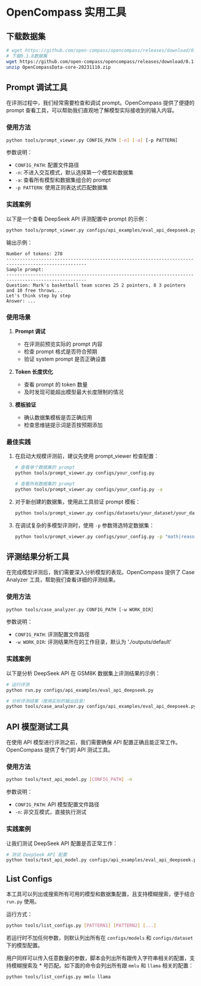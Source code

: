 # OpenCompass 实用工具

## 下载数据集


```bash
# wget https://github.com/open-compass/opencompass/releases/download/0.1.1/OpenCompassData.zip
# 下载0.1.8数据集
wget https://github.com/open-compass/opencompass/releases/download/0.1.8.rc1/OpenCompassData-core-20231110.zip
unzip OpenCompassData-core-20231110.zip
```

## Prompt 调试工具

在评测过程中，我们经常需要检查和调试 prompt。OpenCompass 提供了便捷的 prompt 查看工具，可以帮助我们直观地了解模型实际接收到的输入内容。

### 使用方法

```bash
python tools/prompt_viewer.py CONFIG_PATH [-n] [-a] [-p PATTERN]
```

参数说明：
- `CONFIG_PATH`: 配置文件路径
- `-n`: 不进入交互模式，默认选择第一个模型和数据集
- `-a`: 查看所有模型和数据集组合的 prompt
- `-p PATTERN`: 使用正则表达式匹配数据集

### 实践案例

以下是一个查看 DeepSeek API 评测配置中 prompt 的示例：

```bash
python tools/prompt_viewer.py configs/api_examples/eval_api_deepseek.py
```

输出示例：
```
Number of tokens: 278
----------------------------------------------------------------------------------------------------
Sample prompt:
----------------------------------------------------------------------------------------------------
Question: Mark's basketball team scores 25 2 pointers, 8 3 pointers and 10 free throws...
Let's think step by step
Answer: ...
```

### 使用场景

1. **Prompt 调试**
   - 在评测前预览实际的 prompt 内容
   - 检查 prompt 格式是否符合预期
   - 验证 system prompt 是否正确设置

2. **Token 长度优化**
   - 查看 prompt 的 token 数量
   - 及时发现可能超出模型最大长度限制的情况

3. **模板验证**
   - 确认数据集模板是否正确应用
   - 检查思维链提示词是否按预期添加

### 最佳实践

1. 在启动大规模评测前，建议先使用 prompt_viewer 检查配置：
   ```bash
   # 查看单个数据集的 prompt
   python tools/prompt_viewer.py configs/your_config.py
   
   # 查看所有数据集的 prompt
   python tools/prompt_viewer.py configs/your_config.py -a
   ```

2. 对于新创建的数据集，使用此工具验证 prompt 模板：
   ```bash
   python tools/prompt_viewer.py configs/datasets/your_dataset/your_dataset_config.py
   ```

3. 在调试复杂的多模型评测时，使用 `-p` 参数筛选特定数据集：
   ```bash
   python tools/prompt_viewer.py configs/your_config.py -p "math|reasoning"
   ```



## 评测结果分析工具

在完成模型评测后，我们需要深入分析模型的表现。OpenCompass 提供了 Case Analyzer 工具，帮助我们查看详细的评测结果。

### 使用方法

```bash
python tools/case_analyzer.py CONFIG_PATH [-w WORK_DIR]
```

参数说明：
- `CONFIG_PATH`: 评测配置文件路径
- `-w WORK_DIR`: 评测结果所在的工作目录，默认为 './outputs/default'

### 实践案例

以下是分析 DeepSeek API 在 GSM8K 数据集上评测结果的示例：

```bash
# 运行评测
python run.py configs/api_examples/eval_api_deepseek.py

# 分析评测结果（使用实际的输出目录）
python tools/case_analyzer.py configs/api_examples/eval_api_deepseek.py -w outputs/api_deepseek_math/20241209_155513
```


## API 模型测试工具

在使用 API 模型进行评测之前，我们需要确保 API 配置正确且能正常工作。OpenCompass 提供了专门的 API 测试工具。

### 使用方法

```bash
python tools/test_api_model.py [CONFIG_PATH] -n
```

参数说明：
- `CONFIG_PATH`: API 模型配置文件路径
- `-n`: 非交互模式，直接执行测试

### 实践案例

让我们测试 DeepSeek API 配置是否正常工作：

```bash
# 测试 DeepSeek API 配置
python tools/test_api_model.py configs/api_examples/eval_api_deepseek.py -n
```



## List Configs

本工具可以列出或搜索所有可用的模型和数据集配置，且支持模糊搜索，便于结合 `run.py` 使用。

运行方式：

```bash
python tools/list_configs.py [PATTERN1] [PATTERN2] [...]
```

若运行时不加任何参数，则默认列出所有在 `configs/models` 和 `configs/dataset` 下的模型配置。

用户同样可以传入任意数量的参数，脚本会列出所有跟传入字符串相关的配置，支持模糊搜索及 * 号匹配。如下面的命令会列出所有跟 `mmlu` 和 `llama` 相关的配置：

```bash
python tools/list_configs.py mmlu llama
```